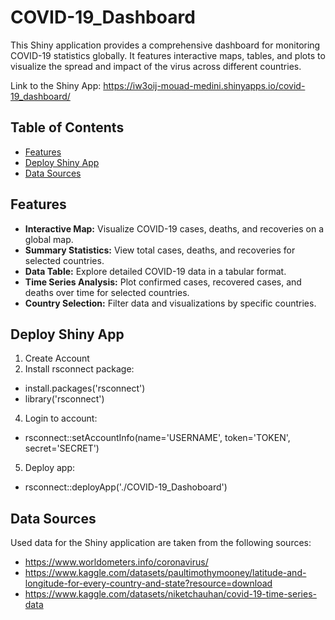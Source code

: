 # COVID-19_Dashboard
 
This Shiny application provides a comprehensive dashboard for monitoring COVID-19 statistics globally. It features interactive maps, tables, and plots to visualize the spread and impact of the virus across different countries.

Link to the Shiny App: https://iw3oij-mouad-medini.shinyapps.io/covid-19_dashboard/

## Table of Contents

- [Features](#features)
- [Deploy Shiny App](#deploy-shiny-app)
- [Data Sources](#data-sources)

## Features

- **Interactive Map:** Visualize COVID-19 cases, deaths, and recoveries on a global map.
- **Summary Statistics:** View total cases, deaths, and recoveries for selected countries.
- **Data Table:** Explore detailed COVID-19 data in a tabular format.
- **Time Series Analysis:** Plot confirmed cases, recovered cases, and deaths over time for selected countries.
- **Country Selection:** Filter data and visualizations by specific countries.

## Deploy Shiny App

1. Create Account
2. Install rsconnect package:
- install.packages('rsconnect')
- library('rsconnect')
4. Login to account:
- rsconnect::setAccountInfo(name='USERNAME',  token='TOKEN',  secret='SECRET')
5. Deploy app:
- rsconnect::deployApp('./COVID-19_Dashoboard')

## Data Sources

Used data for the Shiny application are taken from the following sources:

- https://www.worldometers.info/coronavirus/
- https://www.kaggle.com/datasets/paultimothymooney/latitude-and-longitude-for-every-country-and-state?resource=download
- https://www.kaggle.com/datasets/niketchauhan/covid-19-time-series-data
